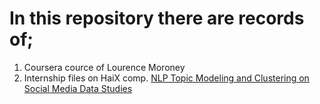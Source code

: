 # In this repository there are records of;
1. Coursera cource of Lourence Moroney 
2. Internship files on HaiX comp. [NLP Topic Modeling and Clustering on Social Media Data Studies](https://github.com/mehmetcolgecen/NLP/tree/main/HaiX%20(Internship))
